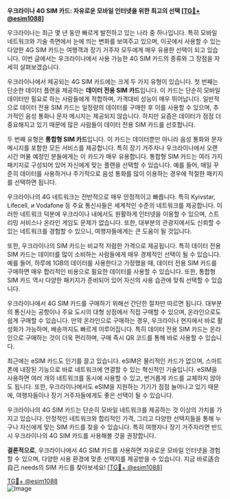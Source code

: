 **우크라이나 4G SIM 카드: 자유로운 모바일 인터넷을 위한 최고의 선택 [[TG💪+ @esim1088](https://t.me/s/esim1088)]**

우크라이나는 최근 몇 년 동안 빠르게 발전하고 있는 나라 중 하나입니다. 특히 모바일 네트워크와 기술 측면에서 눈에 띄는 변화를 보여주고 있으며, 이곳에서 사용할 수 있는 다양한 4G SIM 카드는 여행객과 장기 거주자 모두에게 매우 유용한 선택이 되고 있습니다. 이번 글에서는 우크라이나에서 사용 가능한 4G SIM 카드의 종류와 그 장점을 자세히 살펴보겠습니다.

우크라이나에서 제공되는 4G SIM 카드에는 크게 두 가지 유형이 있습니다. 첫 번째는 단순한 데이터 플랜을 제공하는 **데이터 전용 SIM 카드**입니다. 이 카드는 단순히 모바일 데이터만 필요로 하는 사람들에게 적합하며, 가격대비 성능이 매우 뛰어납니다. 일반적으로 데이터 전용 SIM 카드는 일정량의 데이터를 구매한 후 이를 사용할 수 있으며, 추가적인 음성 통화나 문자 메시지는 제공되지 않습니다. 하지만 요즘은 데이터가 점점 더 중요해지고 있기 때문에 많은 사람들이 데이터 전용 SIM 카드를 선호합니다.

두 번째 유형은 **통합형 SIM 카드**입니다. 이 카드는 데이터뿐만 아니라 음성 통화와 문자 메시지를 포함한 모든 서비스를 제공합니다. 특히 장기 거주자나 우크라이나에서 오랜 시간 머물 예정인 분들에게는 이 카드가 매우 유용합니다. 통합형 SIM 카드는 여러 가지 패키지로 구성되어 있어 자신에게 맞는 플랜을 선택할 수 있습니다. 예를 들어, 매일 꾸준히 데이터를 사용하거나 주기적으로 음성 통화를 많이 이용하는 경우에 적절한 패키지를 선택하면 됩니다.

우크라이나의 4G 네트워크는 전반적으로 매우 안정적이고 빠릅니다. 특히 Kyivstar, Lifecell, и Vodafone 등 주요 통신사들은 세계적인 수준의 네트워크를 제공합니다. 이러한 네트워크 덕분에 우크라이나 내에서도 원활하게 인터넷을 이용할 수 있으며, 스트리밍 서비스나 온라인 게임도 문제가 없습니다. 또한, 대부분의 관광지에서도 신뢰할 수 있는 네트워크를 경험할 수 있으니, 여행자들에게는 큰 도움이 될 것입니다.

또한, 우크라이나의 SIM 카드는 비교적 저렴한 가격으로 제공됩니다. 특히 데이터 전용 SIM 카드는 데이터를 많이 소비하는 사람들에게 매우 경제적인 선택이 될 수 있습니다. 예를 들어, 하루에 1GB의 데이터를 사용한다고 가정했을 때, 데이터 전용 SIM 카드를 구매하면 매우 합리적인 비용으로 필요한 데이터를 사용할 수 있습니다. 또한, 통합형 SIM 카드 역시 다양한 패키지가 준비되어 있어 자신의 사용 습관에 맞춰 선택할 수 있습니다.

우크라이나에서 4G SIM 카드를 구매하기 위해선 간단한 절차만 따르면 됩니다. 대부분의 통신사는 공항이나 주요 도시의 대형 상점에서 직접 구매할 수 있으며, 온라인으로도 쉽게 구매할 수 있습니다. 만약 온라인으로 구매하는 경우, 우크라이나 현지에서 바로 활성화가 가능하며, 배송까지도 빠르게 이루어집니다. 특히 데이터 전용 SIM 카드는 온라인으로 구매하는 것이 더욱 편리하며, 구매 즉시 QR 코드를 통해 바로 사용할 수 있습니다.

최근에는 eSIM 카드도 인기를 끌고 있습니다. eSIM은 물리적인 카드가 없으며, 스마트폰에 내장된 기능으로 바로 네트워크에 연결할 수 있는 혁신적인 기술입니다. eSIM을 사용하면 여러 개의 네트워크를 동시에 사용할 수 있고, 번거롭게 카드를 교체하지 않아도 됩니다. 또한, 우크라이나에서도 eSIM을 지원하는 기기가 점점 늘어나고 있기 때문에, 여행자들이나 장기 거주자들에게도 좋은 선택이 될 수 있습니다.

우크라이나의 4G SIM 카드는 단순히 모바일 네트워크를 제공하는 것 이상의 가치를 가지고 있습니다. 안정적인 네트워크와 합리적인 가격, 그리고 다양한 선택지들을 통해 누구나 자신에게 맞는 SIM 카드를 찾을 수 있습니다. 특히 여행자나 장기 거주자라면 반드시 우크라이나의 4G SIM 카드를 사용해볼 것을 권장합니다.

**결론적으로**, 우크라이나에서 4G SIM 카드를 사용하면 자유로운 모바일 인터넷을 경험할 수 있으며, 다양한 사용 환경에 맞춘 선택지를 제공받을 수 있습니다. 지금 바로适合自己 needs의 SIM 카드를 찾아보세요! [[TG💪+ @esim1088](https://t.me/s/esim1088)]

[TG💪+ @esim1088](https://t.me/s/esim1088)  
![Image](https://i.postimg.cc/Y0z9fWf4/image.png)